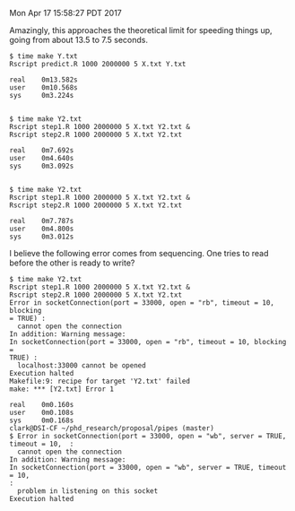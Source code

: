 Mon Apr 17 15:58:27 PDT 2017

Amazingly, this approaches the theoretical limit for speeding things up,
going from about 13.5 to 7.5 seconds.

```
$ time make Y.txt
Rscript predict.R 1000 2000000 5 X.txt Y.txt

real    0m13.582s
user    0m10.568s
sys     0m3.224s


$ time make Y2.txt
Rscript step1.R 1000 2000000 5 X.txt Y2.txt &
Rscript step2.R 1000 2000000 5 X.txt Y2.txt

real    0m7.692s
user    0m4.640s
sys     0m3.092s


$ time make Y2.txt
Rscript step1.R 1000 2000000 5 X.txt Y2.txt &
Rscript step2.R 1000 2000000 5 X.txt Y2.txt

real    0m7.787s
user    0m4.800s
sys     0m3.012s
```

I believe the following error comes from sequencing. One tries to read
before the other is ready to write?

```
$ time make Y2.txt
Rscript step1.R 1000 2000000 5 X.txt Y2.txt &
Rscript step2.R 1000 2000000 5 X.txt Y2.txt
Error in socketConnection(port = 33000, open = "rb", timeout = 10, blocking
= TRUE) :
  cannot open the connection
In addition: Warning message:
In socketConnection(port = 33000, open = "rb", timeout = 10, blocking =
TRUE) :
  localhost:33000 cannot be opened
Execution halted
Makefile:9: recipe for target 'Y2.txt' failed
make: *** [Y2.txt] Error 1

real    0m0.160s
user    0m0.108s
sys     0m0.168s
clark@DSI-CF ~/phd_research/proposal/pipes (master)
$ Error in socketConnection(port = 33000, open = "wb", server = TRUE,
timeout = 10,  :
  cannot open the connection
In addition: Warning message:
In socketConnection(port = 33000, open = "wb", server = TRUE, timeout = 10,
:
  problem in listening on this socket
Execution halted
```
